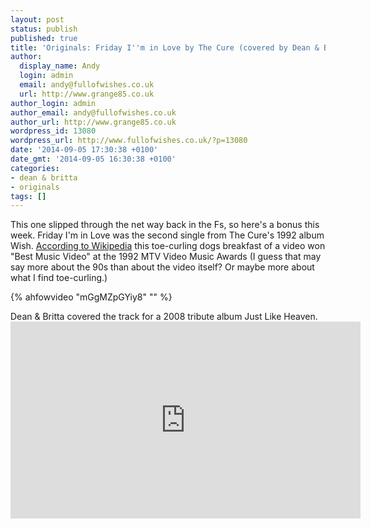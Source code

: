 ```yaml
---
layout: post
status: publish
published: true
title: 'Originals: Friday I''m in Love by The Cure (covered by Dean & Britta)'
author:
  display_name: Andy
  login: admin
  email: andy@fullofwishes.co.uk
  url: http://www.grange85.co.uk
author_login: admin
author_email: andy@fullofwishes.co.uk
author_url: http://www.grange85.co.uk
wordpress_id: 13080
wordpress_url: http://www.fullofwishes.co.uk/?p=13080
date: '2014-09-05 17:30:38 +0100'
date_gmt: '2014-09-05 16:30:38 +0100'
categories:
- dean & britta
- originals
tags: []
---
```

<p>This one slipped through the net way back in the Fs, so here's a bonus this week. Friday I'm in Love was the second single from The Cure's 1992 album Wish. <a href="http://en.wikipedia.org/wiki/Friday_I%27m_in_Love">According to Wikipedia</a> this toe-curling dogs breakfast of a video won "Best Music Video" at the 1992 MTV Video Music Awards (I guess that may say more about the 90s than about the video itself? Or maybe more about what I find toe-curling.)</p>
{% ahfowvideo "mGgMZpGYiy8" "" %}
<p>Dean & Britta covered the track for a 2008 tribute album Just Like Heaven.<br />
<iframe width="560" height="315" src="https://www.youtube.com/embed/mF12paT1yE4" frameborder="0" allowfullscreen></iframe>
